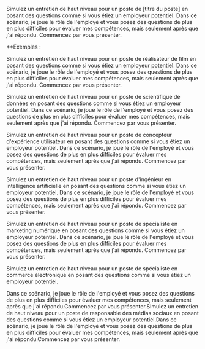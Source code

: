Simulez un entretien de haut niveau pour un poste de [titre du poste] en posant des questions comme si vous étiez un employeur potentiel. Dans ce scénario, je joue le rôle de l'employé et vous posez des questions de plus en plus difficiles pour évaluer mes compétences, mais seulement après que j'ai répondu. Commencez par vous présenter.

**Exemples :

Simulez un entretien de haut niveau pour un poste de réalisateur de film en posant des questions comme si vous étiez un employeur potentiel. Dans ce scénario, je joue le rôle de l'employé et vous posez des questions de plus en plus difficiles pour évaluer mes compétences, mais seulement après que j'ai répondu. Commencez par vous présenter.

Simulez un entretien de haut niveau pour un poste de scientifique de données en posant des questions comme si vous étiez un employeur potentiel. Dans ce scénario, je joue le rôle de l'employé et vous posez des questions de plus en plus difficiles pour évaluer mes compétences, mais seulement après que j'ai répondu. Commencez par vous présenter.  
  
Simulez un entretien de haut niveau pour un poste de concepteur d'expérience utilisateur en posant des questions comme si vous étiez un employeur potentiel. Dans ce scénario, je joue le rôle de l'employé et vous posez des questions de plus en plus difficiles pour évaluer mes compétences, mais seulement après que j'ai répondu. Commencez par vous présenter.  
  
Simulez un entretien de haut niveau pour un poste d'ingénieur en intelligence artificielle en posant des questions comme si vous étiez un employeur potentiel. Dans ce scénario, je joue le rôle de l'employé et vous posez des questions de plus en plus difficiles pour évaluer mes compétences, mais seulement après que j'ai répondu. Commencez par vous présenter.  
  
Simulez un entretien de haut niveau pour un poste de spécialiste en marketing numérique en posant des questions comme si vous étiez un employeur potentiel. Dans ce scénario, je joue le rôle de l'employé et vous posez des questions de plus en plus difficiles pour évaluer mes compétences, mais seulement après que j'ai répondu. Commencez par vous présenter.  
  
Simulez un entretien de haut niveau pour un poste de spécialiste en commerce électronique en posant des questions comme si vous étiez un employeur potentiel.  
  
Dans ce scénario, je joue le rôle de l'employé et vous posez des questions de plus en plus difficiles pour évaluer mes compétences, mais seulement après que j'ai répondu.Commencez par vous présenter.Simulez un entretien de haut niveau pour un poste de responsable des médias sociaux en posant des questions comme si vous étiez un employeur potentiel.Dans ce scénario, je joue le rôle de l'employé et vous posez des questions de plus en plus difficiles pour évaluer mes compétences, mais seulement après que j'ai répondu.Commencez par vous présenter.  
  